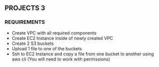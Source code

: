 ## PROJECTS 3

### REQUIREMENTS

*  Create VPC with all required components
*  Create EC2 Instance inside of newly created VPC
*  Create 2 S3 buckets
*  Upload 1 file to one of the buckets
*  Ssh to EC2 Instance and copy a file from one bucket to another using aws cli (You will
  need to work with permissions)




